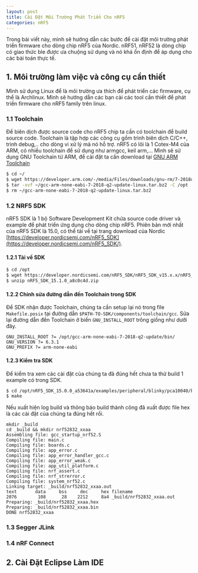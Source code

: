 ```yaml
---
layout: post
title: Cài Đặt Môi Trường Phát Triển Cho nRF5
categories: nRF5
---
```

Trong bài viết này, mình sẽ hướng dẫn các bước để cài đặt môi trường phát triển firmware cho dòng chip nRF5 của Nordic. nRF51, nRF52 là dòng chip có giao thức ble được ưa chuộng sử dụng và nó khá ổn định để áp dụng cho các bài toán thực tế.

## 1. Môi trường làm việc và công cụ cần thiết
Mình sử dụng Linux để  là môi trường ưa thích để phát triển các firmware, cụ thể là Archlinux. Mình sẽ hướng dẫn các bạn cài các tool cần thiết để phát triền firmware cho nRF5 family trên linux. 
### 1.1 Toolchain
Để biên dịch được source code cho nRF5 chip ta cần có toolchain để build source code. Toolchain là tập hợp các công cụ gồm trình biên dịch C/C++, trình debug,.. cho dòng vi xử lý mà nó hỗ trợ. 
nRF5 có lõi là 1 Cotex-M4 của ARM, có nhiều toolchain để sử dụng như armgcc, keil arm,... Mình sẽ sử dụng GNU Toolchain từ ARM, để cài đặt ta cần download tại [GNU ARM Toolchain](https://developer.arm.com/open-source/gnu-toolchain/gnu-rm/downloads)
```bash
$ cd ~/
$ wget https://developer.arm.com/-/media/Files/downloads/gnu-rm/7-2018q2/gcc-arm-none-eabi-7-2018-q2-update-linux.tar.bz2
$ tar -xvf ~/gcc-arm-none-eabi-7-2018-q2-update-linux.tar.bz2 -C /opt
$ rm ~/gcc-arm-none-eabi-7-2018-q2-update-linux.tar.bz2
```

### 1.2 NRF5 SDK
nRF5 SDK là 1 bộ Software Development Kit chứa source code driver và example để phát triển ứng dụng cho dòng chip nRF5.
Phiên bản mới nhất của nRF5 SDK là 15.0, có thể tải về tại trang download của Nordic [https://developer.nordicsemi.com/nRF5_SDK](https://developer.nordicsemi.com/nRF5_SDK/).

#### 1.2.1 Tải về SDK

```bash
$ cd /opt
$ wget https://developer.nordicsemi.com/nRF5_SDK/nRF5_SDK_v15.x.x/nRF5_SDK_15.1.0_a8c0c4d.zip
$ unzip nRF5_SDK_15.1.0_a8c0c4d.zip
```

#### 1.2.2 Chỉnh sửa đường dẫn đến Toolchain trong SDK
    
Để SDK nhận được Toolchain, chúng ta cần setup lại nó trong file `Makefile.posix` tại đường dẫn `$PATH-TO-SDK/components/toolchain/gcc`. Sửa lại đường dẫn đền Toolchain ở biến `GNU_INSTALL_ROOT` trông giống như dưới đây.

```
GNU_INSTALL_ROOT ?= /opt/gcc-arm-none-eabi-7-2018-q2-update/bin/
GNU_VERSION ?= 6.3.1
GNU_PREFIX ?= arm-none-eabi
```

#### 1.2.3 Kiểm tra SDK

Để kiểm tra xem các cài đặt của chúng ta đã đúng hết chưa ta thử build 1 example có trong SDK.
```bash
$ cd /opt/nRF5_SDK_15.0.0_a53641a/examples/peripheral/blinky/pca10040/blank/armgcc
$ make 
```
Nếu xuất hiện log build và thông báo build thành công đã xuất được file hex là các cài đặt của chúng ta đúng hết rồi. 
```
mkdir _build
cd _build && mkdir nrf52832_xxaa
Assembling file: gcc_startup_nrf52.S
Compiling file: main.c
Compiling file: boards.c
Compiling file: app_error.c
Compiling file: app_error_handler_gcc.c
Compiling file: app_error_weak.c
Compiling file: app_util_platform.c
Compiling file: nrf_assert.c
Compiling file: nrf_strerror.c
Compiling file: system_nrf52.c
Linking target: _build/nrf52832_xxaa.out
text	   data	    bss	    dec	    hex	filename
2076	    108	     28	   2212	    8a4	_build/nrf52832_xxaa.out
Preparing: _build/nrf52832_xxaa.hex
Preparing: _build/nrf52832_xxaa.bin
DONE nrf52832_xxaa
```

### 1.3 Segger JLink

### 1.4 nRF Connect 

## 2. Cài Đặt Eclipse Làm IDE